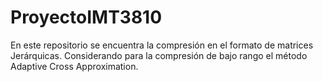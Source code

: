 # ProyectoIMT3810
En este repositorio se encuentra la compresión en el formato de matrices Jerárquicas. Considerando para la compresión de bajo rango el método Adaptive Cross Approximation.
